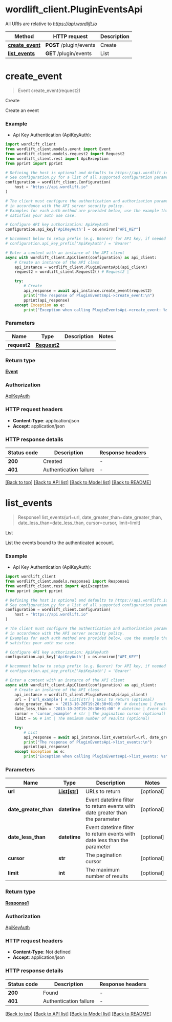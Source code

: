 # wordlift_client.PluginEventsApi

All URIs are relative to *https://api.wordlift.io*

Method | HTTP request | Description
------------- | ------------- | -------------
[**create_event**](PluginEventsApi.md#create_event) | **POST** /plugin/events | Create
[**list_events**](PluginEventsApi.md#list_events) | **GET** /plugin/events | List


# **create_event**
> Event create_event(request2)

Create

Create an event

### Example

* Api Key Authentication (ApiKeyAuth):

```python
import wordlift_client
from wordlift_client.models.event import Event
from wordlift_client.models.request2 import Request2
from wordlift_client.rest import ApiException
from pprint import pprint

# Defining the host is optional and defaults to https://api.wordlift.io
# See configuration.py for a list of all supported configuration parameters.
configuration = wordlift_client.Configuration(
    host = "https://api.wordlift.io"
)

# The client must configure the authentication and authorization parameters
# in accordance with the API server security policy.
# Examples for each auth method are provided below, use the example that
# satisfies your auth use case.

# Configure API key authorization: ApiKeyAuth
configuration.api_key['ApiKeyAuth'] = os.environ["API_KEY"]

# Uncomment below to setup prefix (e.g. Bearer) for API key, if needed
# configuration.api_key_prefix['ApiKeyAuth'] = 'Bearer'

# Enter a context with an instance of the API client
async with wordlift_client.ApiClient(configuration) as api_client:
    # Create an instance of the API class
    api_instance = wordlift_client.PluginEventsApi(api_client)
    request2 = wordlift_client.Request2() # Request2 | 

    try:
        # Create
        api_response = await api_instance.create_event(request2)
        print("The response of PluginEventsApi->create_event:\n")
        pprint(api_response)
    except Exception as e:
        print("Exception when calling PluginEventsApi->create_event: %s\n" % e)
```



### Parameters


Name | Type | Description  | Notes
------------- | ------------- | ------------- | -------------
 **request2** | [**Request2**](Request2.md)|  | 

### Return type

[**Event**](Event.md)

### Authorization

[ApiKeyAuth](../README.md#ApiKeyAuth)

### HTTP request headers

 - **Content-Type**: application/json
 - **Accept**: application/json

### HTTP response details

| Status code | Description | Response headers |
|-------------|-------------|------------------|
**200** | Created |  -  |
**401** | Authentication failure |  -  |

[[Back to top]](#) [[Back to API list]](../README.md#documentation-for-api-endpoints) [[Back to Model list]](../README.md#documentation-for-models) [[Back to README]](../README.md)

# **list_events**
> Response1 list_events(url=url, date_greater_than=date_greater_than, date_less_than=date_less_than, cursor=cursor, limit=limit)

List

List the events bound to the authenticated account.

### Example

* Api Key Authentication (ApiKeyAuth):

```python
import wordlift_client
from wordlift_client.models.response1 import Response1
from wordlift_client.rest import ApiException
from pprint import pprint

# Defining the host is optional and defaults to https://api.wordlift.io
# See configuration.py for a list of all supported configuration parameters.
configuration = wordlift_client.Configuration(
    host = "https://api.wordlift.io"
)

# The client must configure the authentication and authorization parameters
# in accordance with the API server security policy.
# Examples for each auth method are provided below, use the example that
# satisfies your auth use case.

# Configure API key authorization: ApiKeyAuth
configuration.api_key['ApiKeyAuth'] = os.environ["API_KEY"]

# Uncomment below to setup prefix (e.g. Bearer) for API key, if needed
# configuration.api_key_prefix['ApiKeyAuth'] = 'Bearer'

# Enter a context with an instance of the API client
async with wordlift_client.ApiClient(configuration) as api_client:
    # Create an instance of the API class
    api_instance = wordlift_client.PluginEventsApi(api_client)
    url = ['url_example'] # List[str] | URLs to return (optional)
    date_greater_than = '2013-10-20T19:20:30+01:00' # datetime | Event datetime filter to return events with date greater than the parameter (optional)
    date_less_than = '2013-10-20T19:20:30+01:00' # datetime | Event datetime filter to return events with date less than the parameter (optional)
    cursor = 'cursor_example' # str | The pagination cursor (optional)
    limit = 56 # int | The maximum number of results (optional)

    try:
        # List
        api_response = await api_instance.list_events(url=url, date_greater_than=date_greater_than, date_less_than=date_less_than, cursor=cursor, limit=limit)
        print("The response of PluginEventsApi->list_events:\n")
        pprint(api_response)
    except Exception as e:
        print("Exception when calling PluginEventsApi->list_events: %s\n" % e)
```



### Parameters


Name | Type | Description  | Notes
------------- | ------------- | ------------- | -------------
 **url** | [**List[str]**](str.md)| URLs to return | [optional] 
 **date_greater_than** | **datetime**| Event datetime filter to return events with date greater than the parameter | [optional] 
 **date_less_than** | **datetime**| Event datetime filter to return events with date less than the parameter | [optional] 
 **cursor** | **str**| The pagination cursor | [optional] 
 **limit** | **int**| The maximum number of results | [optional] 

### Return type

[**Response1**](Response1.md)

### Authorization

[ApiKeyAuth](../README.md#ApiKeyAuth)

### HTTP request headers

 - **Content-Type**: Not defined
 - **Accept**: application/json

### HTTP response details

| Status code | Description | Response headers |
|-------------|-------------|------------------|
**200** | Found |  -  |
**401** | Authentication failure |  -  |

[[Back to top]](#) [[Back to API list]](../README.md#documentation-for-api-endpoints) [[Back to Model list]](../README.md#documentation-for-models) [[Back to README]](../README.md)

